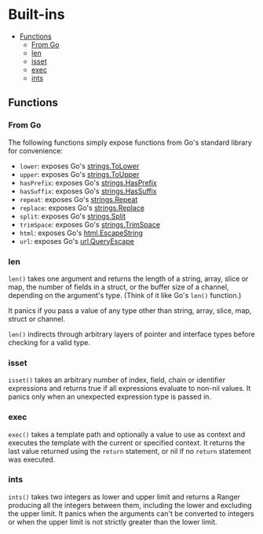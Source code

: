 # Built-ins

- [Functions](#functions)
  - [From Go](#from-go)
  - [len](#len)
  - [isset](#isset)
  - [exec](#exec)
  - [ints](#ints)

## Functions

### From Go

The following functions simply expose functions from Go's standard library for convenience:

- `lower`: exposes Go's [strings.ToLower](https://golang.org/pkg/strings/#ToLower)
- `upper`: exposes Go's [strings.ToUpper](https://golang.org/pkg/strings/#ToUpper)
- `hasPrefix`: exposes Go's [strings.HasPrefix](https://golang.org/pkg/strings/#HasPrefix)
- `hasSuffix`: exposes Go's [strings.HasSuffix](https://golang.org/pkg/strings/#HasSuffix)
- `repeat`: exposes Go's [strings.Repeat](https://golang.org/pkg/strings/#Repeat)
- `replace`: exposes Go's [strings.Replace](https://golang.org/pkg/strings/#Replace)
- `split`: exposes Go's [strings.Split](https://golang.org/pkg/strings/#Split)
- `trimSpace`: exposes Go's [strings.TrimSpace](https://golang.org/pkg/strings/#TrimSpace)
- `html`: exposes Go's [html.EscapeString](https://golang.org/pkg/html/#EscapeString)
- `url`: exposes Go's [url.QueryEscape](https://golang.org/pkg/net/url/#QueryEscape)

### len

`len()` takes one argument and returns the length of a string, array, slice or map, the number of fields in a struct, or the buffer size of a channel, depending on the argument's type. (Think of it like Go's `len()` function.)

It panics if you pass a value of any type other than string, array, slice, map, struct or channel.

`len()` indirects through arbitrary layers of pointer and interface types before checking for a valid type.

### isset

`isset()` takes an arbitrary number of index, field, chain or identifier expressions and returns true if all expressions evaluate to non-nil values. It panics only when an unexpected expression type is passed in.

### exec

`exec()` takes a template path and optionally a value to use as context and executes the template with the current or specified context. It returns the last value returned using the `return` statement, or nil if no `return` statement was executed.

### ints

`ints()` takes two integers as lower and upper limit and returns a Ranger producing all the integers between them, including the lower and excluding the upper limit. It panics when the arguments can't be converted to integers or when the upper limit is not strictly greater than the lower limit.